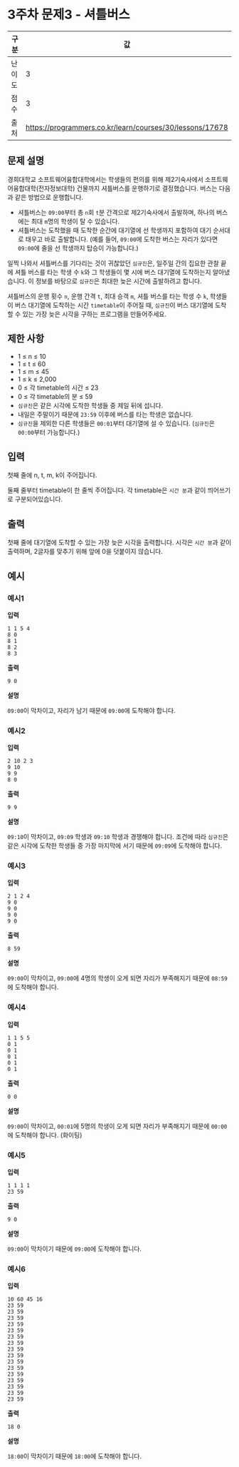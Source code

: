 # 3주차 문제3 - 셔틀버스

|구분|값|
|---|---|
|난이도|3|
|점수|3|
|출처|https://programmers.co.kr/learn/courses/30/lessons/17678|

## 문제 설명
경희대학교 소프트웨어융합대학에서는 학생들의 편의를 위해 제2기숙사에서 소프트웨어융합대학(전자정보대학) 건물까지 셔틀버스를 운행하기로 결정했습니다. 버스는 다음과 같은 방법으로 운행합니다.
- 셔틀버스는 `09:00`부터 총 `n`회 `t`분 간격으로 제2기숙사에서 출발하며, 하나의 버스에는 최대 `m`명의 학생이 탈 수 있습니다.
- 셔틀버스는 도착했을 때 도착한 순간에 대기열에 선 학생까지 포함하여 대기 순서대로 태우고 바로 출발합니다. (예를 들어, `09:00`에 도착한 버스는 자리가 있다면 `09:00`에 줄을 선 학생까지 탑승이 가능합니다.)

일찍 나와서 셔틀버스를 기다리는 것이 귀찮았던 `심규진`은, 일주일 간의 집요한 관찰 끝에 셔틀 버스를 타는 학생 수 `k`와 그 학생들이 몇 시에 버스 대기열에 도착하는지 알아냈습니다. 이 정보를 바탕으로 `심규진`은 최대한 늦은 시간에 출발하려고 합니다.

셔틀버스의 운행 횟수 `n`, 운행 간격 `t`, 최대 승객 `m`, 셔틀 버스를 타는 학생 수 `k`, 학생들이 버스 대기열에 도착하는 시간 `timetable`이 주어질 때, `심규진`이 버스 대기열에 도착할 수 있는 가장 늦은 시각을 구하는 프로그램을 만들어주세요.

## 제한 사항
- 1 ≤ n ≤ 10
- 1 ≤ t ≤ 60
- 1 ≤ m ≤ 45
- 1 ≤ k ≤ 2,000
- 0 ≤ 각 timetable의 시간 ≤ 23
- 0 ≤ 각 timetable의 분 ≤ 59
- `심규진`은 같은 시각에 도착한 학생들 중 제일 뒤에 섭니다.
- 내일은 주말이기 때문에 `23:59` 이후에 버스를 타는 학생은 없습니다.
- `심규진`을 제외한 다른 학생들은 `00:01`부터 대기열에 설 수 있습니다. (`심규진`은 `00:00`부터 가능합니다.)

## 입력
첫째 줄에 n, t, m, k이 주어집니다.

둘째 줄부터 timetable이 한 줄씩 주어집니다. 각 timetable은 `시간 분`과 같이 띄어쓰기로 구분되어있습니다.

## 출력
첫째 줄에 대기열에 도착할 수 있는 가장 늦은 시각을 출력합니다. 시각은 `시간 분`과 같이 출력하며, 2글자를 맞추기 위해 앞에 0을 덧붙이지 않습니다.

## 예시
### 예시1
**입력**

```
1 1 5 4
8 0
8 1
8 2
8 3
```

**출력**
```
9 0
```

**설명**

`09:00`이 막차이고, 자리가 남기 때문에 `09:00`에 도착해야 합니다.


### 예시2
**입력**

```
2 10 2 3
9 10
9 9
8 0
```

**출력**
```
9 9
```

**설명**

`09:10`이 막차이고, `09:09` 학생과 `09:10` 학생과 경쟁해야 합니다. 조건에 따라 `심규진`은 같은 시각에 도착한 학생들 중 가장 마지막에 서기 때문에 `09:09`에 도착해야 합니다.


### 예시3
**입력**

```
2 1 2 4
9 0
9 0
9 0
9 0
```

**출력**
```
8 59
```

**설명**

`09:00`이 막차이고, `09:00`에 4명의 학생이 오게 되면 자리가 부족해지기 때문에 `08:59`에 도착해야 합니다.


### 예시4
**입력**

```
1 1 5 5
0 1
0 1
0 1
0 1
0 1
```

**출력**
```
0 0
```

**설명**

`09:00`이 막차이고, `00:01`에 5명의 학생이 오게 되면 자리가 부족해지기 때문에 `00:00`에 도착해야 합니다. (화이팅)


### 예시5
**입력**

```
1 1 1 1
23 59
```

**출력**
```
9 0
```

**설명**

`09:00`이 막차이기 때문에 `09:00`에 도착해야 합니다.


### 예시6
**입력**

```
10 60 45 16
23 59
23 59
23 59
23 59
23 59
23 59
23 59
23 59
23 59
23 59
23 59
23 59
23 59
23 59
23 59
23 59
```

**출력**
```
18 0
```

**설명**

`18:00`이 막차이기 때문에 `18:00`에 도착해야 합니다.
